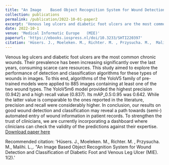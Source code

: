 ```yaml
---
title: "An Image 	Based Object Recognition System for Wound Detection and 	Classification of 	Diabetic Foot and Venous Leg Ulcer"
collection: publications
permalink: /publication/2022-10-01-paper2
excerpt: 'Venous leg ulcers and diabetic foot ulcers are the most common chronic wounds. Their prevalence has been increasing significantly over the last years, consuming scarce care resources. This study aimed to explore the performance of detection and classification algorithms for these types of wounds in images. To this end, algorithms of the YoloV5 family of pre-trained models were applied to 885 images containing at least one of the two wound types. The YoloV5m6 model provided the highest precision (0.942) and a high recall value (0.837). Its mAP_0.5:0.95 was 0.642. While the latter value is comparable to the ones reported in the literature, precision and recall were considerably higher. In conclusion, our results on good wound detection and classification may reveal a path towards (semi-) automated entry of wound information in patient records. To strengthen the trust of clinicians, we are currently incorporating a dashboard where clinicians can check the validity of the predictions against their expertise.'
date: 2022-10-1
venue: 'Medical Informatic Europe 	(MIE)'
paperurl: 'https://ebooks.iospress.nl/doi/10.3233/SHTI220397'
citation: 'Hüsers. J., Moeleken. M., Richter. M. , Przysucha. M.,  Malihi. L.,. &quot;An Image 	Based Object Recognition System for Wound Detection and 	Classification of 	Diabetic Foot and Venous Leg Ulcer.&quot; <i>Medical Informatic Europe 	(MIE)</i>. 1(2).'
---
```

Venous leg ulcers and diabetic foot ulcers are the most common chronic wounds. Their prevalence has been increasing significantly over the last years, consuming scarce care resources. This study aimed to explore the performance of detection and classification algorithms for these types of wounds in images. To this end, algorithms of the YoloV5 family of pre-trained models were applied to 885 images containing at least one of the two wound types. The YoloV5m6 model provided the highest precision (0.942) and a high recall value (0.837). Its mAP_0.5:0.95 was 0.642. While the latter value is comparable to the ones reported in the literature, precision and recall were considerably higher. In conclusion, our results on good wound detection and classification may reveal a path towards (semi-) automated entry of wound information in patient records. To strengthen the trust of clinicians, we are currently incorporating a dashboard where clinicians can check the validity of the predictions against their expertise.
[Download paper here](https://ebooks.iospress.nl/doi/10.3233/SHTI220397)

Recommended citation: 'Hüsers. J., Moeleken. M., Richter. M. , Przysucha. M.,  Malihi. L.,. &quot;An Image 	Based Object Recognition System for Wound Detection and 	Classification of 	Diabetic Foot and Venous Leg Ulcer	(MIE)</i>. 1(2).'
